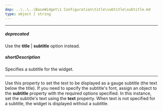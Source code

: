 ```yaml
---
dep: ..\..\..\BaseWidget\1 Configuration\title\subtitle\subtitle.md
type: object | string
---
```

---
##### deprecated
Use the **title** | **subtitle** option instead.

##### shortDescription
Specifies a subtitle for the widget.

---
Use this property to set the text to be displayed as a gauge subtitle (the text below the title). If you need to specify the subtitle's font, assign an object to the **subtitle** property with the required options specified. In this instance, set the subtitle's text using the **text** property. When text is not specified for a subtitle, the widget is displayed without a subtitle.